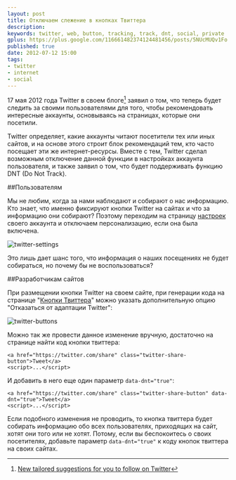 ```yaml
---
layout: post
title: Отключаем слежение в кнопках Твиттера
description: 
keywords: twitter, web, button, tracking, track, dnt, social, private
gplus: https://plus.google.com/116661482374124481456/posts/5NUcMUQv1Fo
published: true
date: 2012-07-12 15:00
tags:
- twitter
- internet
- social
---
```


17 мая 2012 года Twitter в своем блоге[^1] заявил о том, что теперь будет следить за своими пользователями для того, чтобы рекомендовать интересные аккаунты, основываясь на страницах, которые они посетили.

[^1]: [New tailored suggestions for you to follow on Twitter](http://blog.twitter.com/2012/05/new-tailored-suggestions-for-you-to.html)

Twitter определяет, какие аккаунты читают посетители тех или иных сайтов, и на основе этого строит блок рекомендаций тем, кто часто посещает эти же интернет-ресурсы. Вместе с тем, Twitter сделал возможным отключение данной функции в настройках аккаунта пользователя, и также заявил о том, что будет поддерживать функцию DNT (Do Not Track).

<!--more-->

##Пользователям

Мы не любим, когда за нами наблюдают и собирают о нас информацию. Кто знает, что именно фиксируют кнопки Twitter на сайтах и что за информацию они собирают? Поэтому переходим на страницу [настроек](https://twitter.com/settings/account) своего аккаунта и отключаем персонализацию, если она была включена.

![twitter-settings](http://static.juev.org/2012/07/twitter-settings.png "Twitter Settings")

Это лишь дает шанс того, что информация о наших посещениях не будет собираться, но почему бы не воспользоваться?

##Разработчикам сайтов

При размещении кнопки Twitter на своем сайте, при генерации кода на странице "[Кнопки Твиттера](https://twitter.com/about/resources/buttons#tweet "Кнопки Твиттера")" можно указать дополнительную опцию "Отказаться от адаптации Twitter":

![twitter-buttons](http://static.juev.org/2012/07/twitter-buttons.png "Twitter Buttons")

Можно так же провести данное изменение вручную, достаточно на странице найти код кнопки твиттера:

    <a href="https://twitter.com/share" class="twitter-share-button">Tweet</a>
    <script>...</script>
    
И добавить в него еще один параметр `data-dnt="true"`:

    <a href="https://twitter.com/share" class="twitter-share-button" data-dnt="true">Tweet</a>
    <script>...</script>

Если подобного изменения не проводить, то кнопка твиттера будет собирать информацию обо всех пользователях, приходящих на сайт, хотят они того или не хотят. Потому, если вы беспокоитесь о своих посетителях, добавьте параметр `data-dnt="true"` к коду кнопок твиттера на своих сайтах.
